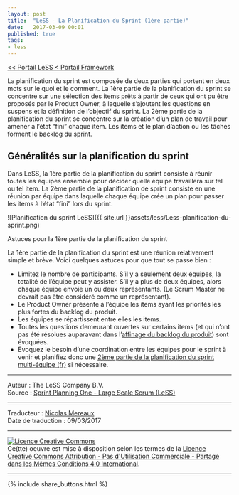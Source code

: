 ```yaml
---
layout: post
title:  "LeSS - La Planification du Sprint (1ère partie)"
date:   2017-03-09 00:01
published: true
tags:
- less
---
```


[<< Portail LeSS < Portail Framework](http://www.les-traducteurs-agiles.org/2016/12/28/less-portail-framework.html)

La planification du sprint est composée de deux parties qui portent en deux mots sur le quoi et le comment. La 1ère partie de la planification du sprint se concentre sur une sélection des items prêts à partir de ceux qui ont pu être proposés par le Product Owner, à laquelle s’ajoutent les questions en suspens et la définition de l’objectif du sprint. La 2ème partie de la planification du sprint se concentre sur la création d’un plan de travail pour amener à l’état “fini” chaque item. Les items et le plan d’action ou les tâches forment le backlog du sprint.

## Généralités sur la planification du sprint

Dans LeSS, la 1ère partie de la planification du sprint consiste à réunir toutes les équipes ensemble pour décider quelle équipe travaillera sur tel ou tel item. La 2ème partie de la planification de sprint consiste en une réunion par équipe dans laquelle chaque équipe crée un plan pour passer les items à l’état “fini” lors du sprint.

![Planification du sprint LeSS]({{ site.url }}assets/less/Less-planification-du-sprint.png)

Astuces pour la 1ère partie de la planification du sprint

La 1ère partie de la planification du sprint est une réunion relativement simple et brève. Voici quelques astuces pour que tout se passe bien :

* Limitez le nombre de participants. S’il y a seulement deux équipes, la totalité de l’équipe peut y assister. S’il y a plus de deux équipes, alors chaque équipe envoie un ou deux représentants. (Le Scrum Master ne devrait pas être considéré comme un représentant).
* Le Product Owner présente à l’équipe les items ayant les priorités les plus fortes du backlog du produit.
* Les équipes se répartissent entre elles les items.
* Toutes les questions demeurant ouvertes sur certains items (et qui n’ont pas été résolues auparavant dans l’[affinage du backlog du produit](http://www.les-traducteurs-agiles.org/2018/01/26/less-l-affinage-du-backlog-produit.html)) sont évoquées.
* Évoquez le besoin d’une coordination entre les équipes pour le sprint à venir et planifiez donc une [2ème partie de la planification du sprint multi-équipe (fr)](http://www.les-traducteurs-agiles.org/2017/03/10/less-la-planification-du-sprint-2eme-partie.html) si nécessaire.


---
Auteur : The LeSS Company B.V.  
Source : [Sprint Planning One - Large Scale Scrum (LeSS)](http://less.works/less/framework/sprint-planning-one.html)  

---
Traducteur : [Nicolas Mereaux](http://www.les-traducteurs-agiles.org/traducteurs/)  
Date de traduction : 09/03/2017  

---

<a rel="license" href="http://creativecommons.org/licenses/by-nc-sa/4.0/"><img alt="Licence Creative Commons" style="border-width:0" src="http://i.creativecommons.org/l/by-nc-sa/4.0/88x31.png" /></a><br />Ce(tte) oeuvre est mise à disposition selon les termes de la <a rel="license" href="http://creativecommons.org/licenses/by-nc-sa/4.0/">Licence Creative Commons Attribution - Pas d'Utilisation Commerciale - Partage dans les Mêmes Conditions 4.0 International</a>.

---

{% include share_buttons.html %}
